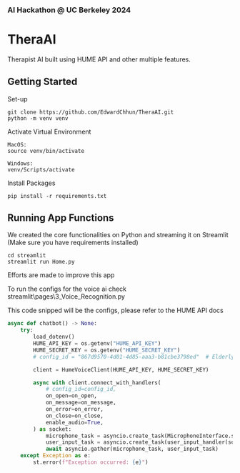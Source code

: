 
### AI Hackathon @ UC Berkeley 2024

# TheraAI

Therapist AI built using HUME API and other multiple features.



## Getting Started

Set-up
```
git clone https://github.com/EdwardChhun/TheraAI.git
python -m venv venv
```

Activate Virtual Environment
```
MacOS:
source venv/bin/activate

Windows:
venv/Scripts/activate
```


Install Packages
```
pip install -r requirements.txt
```


## Running App Functions

We created the core functionalities on Python and streaming it on Streamlit (Make sure you have requirements installed)

```
cd streamlit
streamlit run Home.py 
```

Efforts are made to improve this app

To run the configs for the voice ai check streamlit\pages\3_Voice_Recognition.py

This code snipped will be the configs, please refer to the HUME API docs

```python
async def chatbot() -> None:
    try:
        load_dotenv()
        HUME_API_KEY = os.getenv("HUME_API_KEY")
        HUME_SECRET_KEY = os.getenv("HUME_SECRET_KEY")
        # config_id = "867d9570-4d01-4d85-aaa3-b81cbe3798ed"  # Elderly Therapist

        client = HumeVoiceClient(HUME_API_KEY, HUME_SECRET_KEY)

        async with client.connect_with_handlers(
            # config_id=config_id,
            on_open=on_open,
            on_message=on_message,
            on_error=on_error,
            on_close=on_close,
            enable_audio=True,
        ) as socket:
            microphone_task = asyncio.create_task(MicrophoneInterface.start(socket))
            user_input_task = asyncio.create_task(user_input_handler(socket))
            await asyncio.gather(microphone_task, user_input_task)
    except Exception as e:
        st.error(f"Exception occurred: {e}")
```